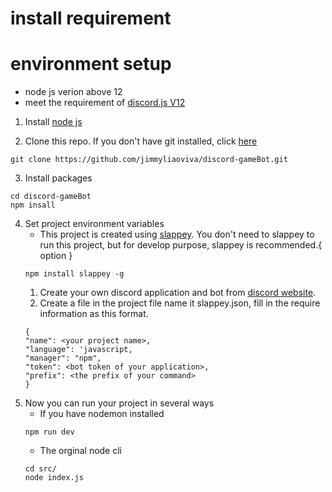 # install requirement


# environment setup 
* node js verion above 12
* meet the requirement of [discord.js V12](https://discord.js.org/)
1. Install [node js](https://nodejs.org/en/)  

2. Clone this repo. If you don't have git installed, click [here](https://git-scm.com/)
```
git clone https://github.com/jimmyliaoviva/discord-gameBot.git
```

3. Install packages
```
cd discord-gameBot
npm insall
``` 

4. Set project environment variables
    * This project is created using [slappey](https://www.npmjs.com/package/slappey). You don't need to slappey to run this project, but for develop purpose, slappey is recommended.{ option }
    ```
    npm install slappey -g
    ```
    1.  Create your own discord application and bot from [discord website](https://discord.com/developers/applications). 
    2. Create a file in the project file name it slappey.json, fill in the require information as this format.
    ```
    {
    "name": <your project name>,
    "language": 'javascript,
    "manager": "npm",
    "token": <bot token of your application>,
    "prefix": <the prefix of your command>
    }
    ```
5. Now you can run your project in several ways 
   * If you have nodemon installed
    ```
    npm run dev
    ```
   * The orginal node cli
    ```
    cd src/
    node index.js
    ```